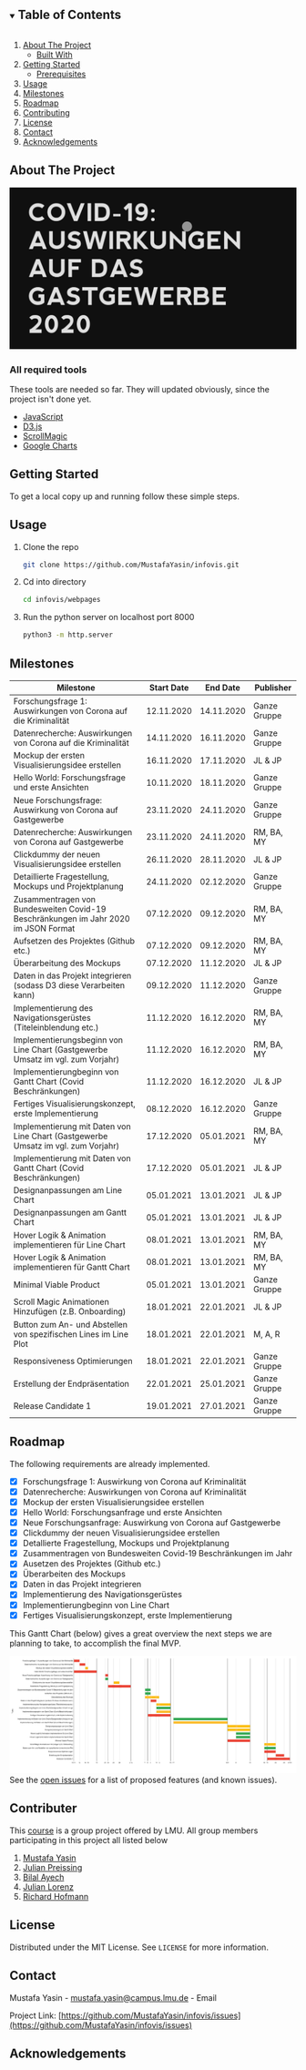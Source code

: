 <!-- [![Contributors][contributors-shield]][contributors-url]
[![Forks][forks-shield]][forks-url]
[![Stargazers][stars-shield]][stars-url]
[![Issues][issues-shield]][issues-url]
[![MIT License][license-shield]][license-url] -->


<!-- TABLE OF CONTENTS -->
<details open="open">
  <summary><h2 style="display: inline-block">Table of Contents</h2></summary>
  <ol>
    <li>
      <a href="#about-the-project">About The Project</a>
      <ul>
        <li><a href="#built-with">Built With</a></li>
      </ul>
    </li>
    <li>
      <a href="#getting-started">Getting Started</a>
      <ul>
        <li><a href="#prerequisites">Prerequisites</a></li>
      </ul>
    </li>
    <li><a href="#usage">Usage</a></li>
    <li><a href="#Milestones">Milestones</a></li>
    <li><a href="#roadmap">Roadmap</a></li>
    <li><a href="#contributing">Contributing</a></li>
    <li><a href="#license">License</a></li>
    <li><a href="#contact">Contact</a></li>
    <li><a href="#acknowledgements">Acknowledgements</a></li>
  </ol>
</details>



<!-- ABOUT THE PROJECT -->
## About The Project

![Project Name Screen Shot](images/aboutproject.jpeg)


### All required tools
These tools are needed so far. They will updated obviously, since the project isn't done yet.

* [JavaScript](https://www.javascript.com/)
* [D3.js](https://d3js.org/)
* [ScrollMagic](https://github.com/janpaepke/ScrollMagic)
* [Google Charts](https://developers.google.com/chart)


<!-- GETTING STARTED -->
## Getting Started

To get a local copy up and running follow these simple steps.

<!-- ### Prerequisites

* Python 3
  ```sh
  sudo apt install python on Linux & 
  ``` -->

<!-- USAGE EXAMPLES -->
## Usage
1. Clone the repo
   ```sh
   git clone https://github.com/MustafaYasin/infovis.git
   ```
2. Cd into directory
   ```sh
   cd infovis/webpages
   ```
2. Run the python server on localhost port 8000
   ```sh
   python3 -m http.server
   ```

<!-- Time Plan -->
## Milestones

| Milestone                                                                           | Start Date | End Date   | Publisher    |
|-------------------------------------------------------------------------------------|------------|------------|--------------|
| Forschungsfrage 1: Auswirkungen von Corona auf die Kriminalität                     | 12.11.2020 | 14.11.2020 | Ganze Gruppe |
| Datenrecherche: Auswirkungen von Corona auf die Kriminalität                        | 14.11.2020 | 16.11.2020 | Ganze Gruppe |
| Mockup der ersten Visualisierungsidee erstellen                                     | 16.11.2020 | 17.11.2020 | JL & JP      |
| Hello World: Forschungsfrage und erste Ansichten                                    | 10.11.2020 | 18.11.2020 | Ganze Gruppe |
| Neue Forschungsfrage: Auswirkung von Corona auf Gastgewerbe                         | 23.11.2020 | 24.11.2020 | Ganze Gruppe |
| Datenrecherche: Auswirkungen von Corona auf Gastgewerbe                             | 23.11.2020 | 24.11.2020 | RM, BA, MY   |
| Clickdummy der neuen Visualisierungsidee erstellen                                  | 26.11.2020 | 28.11.2020 | JL & JP      |
| Detaillierte Fragestellung, Mockups und Projektplanung                              | 24.11.2020 | 02.12.2020 | Ganze Gruppe |
| Zusammentragen von Bundesweiten Covid-19 Beschränkungen im Jahr 2020 im JSON Format | 07.12.2020 | 09.12.2020 | RM, BA, MY   |
| Aufsetzen des Projektes (Github etc.)                                               | 07.12.2020 | 09.12.2020 | RM, BA, MY   |
| Überarbeitung des Mockups                                                           | 07.12.2020 | 11.12.2020 | JL & JP      |
| Daten in das Projekt integrieren (sodass D3 diese Verarbeiten kann)                 | 09.12.2020 | 11.12.2020 | Ganze Gruppe |
| Implementierung des Navigationsgerüstes (Titeleinblendung etc.)                     | 11.12.2020 | 16.12.2020 | RM, BA, MY   |
| Implementierungsbeginn von Line Chart (Gastgewerbe Umsatz im vgl. zum Vorjahr)      | 11.12.2020 | 16.12.2020 | RM, BA, MY   |
| Implementierungbeginn von Gantt Chart (Covid Beschränkungen)                        | 11.12.2020 | 16.12.2020 | JL & JP      |
| Fertiges Visualisierungskonzept, erste Implementierung                              | 08.12.2020 | 16.12.2020 | Ganze Gruppe |
| Implementierung mit Daten von Line Chart (Gastgewerbe Umsatz im vgl. zum Vorjahr)   | 17.12.2020 | 05.01.2021 | RM, BA, MY   |
| Implementierung mit Daten von Gantt Chart (Covid Beschränkungen)                    | 17.12.2020 | 05.01.2021 | JL & JP      |
| Designanpassungen am Line Chart                                                     | 05.01.2021 | 13.01.2021 | JL & JP      |
| Designanpassungen am Gantt Chart                                                    | 05.01.2021 | 13.01.2021 | JL & JP      |
| Hover Logik & Animation implementieren für Line Chart                               | 08.01.2021 | 13.01.2021 | RM, BA, MY   |
| Hover Logik & Animation implementieren für Gantt Chart                              | 08.01.2021 | 13.01.2021 | RM, BA, MY   |
| Minimal Viable Product                                                              | 05.01.2021 | 13.01.2021 | Ganze Gruppe |
| Scroll Magic Animationen Hinzufügen (z.B. Onboarding)                               | 18.01.2021 | 22.01.2021 | JL & JP      |
| Button zum An- und Abstellen von spezifischen Lines im Line Plot                    | 18.01.2021 | 22.01.2021 | M, A, R      |
| Responsiveness Optimierungen                                                        | 18.01.2021 | 22.01.2021 | Ganze Gruppe |
| Erstellung der Endpräsentation                                                      | 22.01.2021 | 25.01.2021 | Ganze Gruppe |
| Release Candidate 1                                                                 | 19.01.2021 | 27.01.2021 | Ganze Gruppe |


<!-- ROADMAP -->
## Roadmap

The following requirements are already implemented. 

- [x] Forschungsfrage 1: Auswirkung von Corona auf Kriminalität
- [x] Datenrecherche: Auswirkungen von Corona auf Kriminalität
- [x] Mockup der ersten Visualisierungsidee erstellen
- [x] Hello World: Forschungsanfrage und erste Ansichten
- [x] Neue Forschungsanfrage: Auswirkung von Corona auf Gastgewerbe
- [x] Clickdummy der neuen Visualisierungsidee erstellen
- [x] Detallierte Fragestellung, Mockups und Projektplanung
- [x] Zusammentragen von Bundesweiten Covid-19 Beschränkungen im Jahr
- [x] Ausetzen des Projektes (Github etc.)
- [x] Überarbeiten des Mockups
- [x] Daten in das Projekt integrieren
- [x] Implementierung des Navigationsgerüstes
- [x] Implementierungbeginn von Line Chart
- [x] Fertiges Visualisierungskonzept, erste Implementierung

This Gantt Chart (below) gives a great overview the next steps we are planning to take, to accomplish the final MVP.
  
![Gantt Chart](images/ganttchart.png)
See the [open issues](https://github.com/MustafaYasin/infovis/issues) for a list of proposed features (and known issues).



<!-- CONTRIBUTING -->
## Contributer

This [course](https://www.medien.ifi.lmu.de/lehre/ws2021/iv/) is a group project offered by LMU. All group members participating in this project all listed below

1. [Mustafa Yasin](https://github.com/MustafaYasin)
2. [Julian Preissing](https://github.com/allach)
3. [Bilal Ayech](https://github.com/BilelAyech)
4. [Julian Lorenz](https://github.com/Julianlrn)
5. [Richard Hofmann](https://github.com/richardhofmann2711)



<!-- LICENSE -->
## License

Distributed under the MIT License. See `LICENSE` for more information.



<!-- CONTACT -->
## Contact

Mustafa Yasin - [mustafa.yasin@campus.lmu.de](mustafa.yasin@campus.lmu.de) - Email

Project Link: [https://github.com/MustafaYasin/infovis/issues](https://github.com/MustafaYasin/infovis/issues)



<!-- ACKNOWLEDGEMENTS -->
## Acknowledgements

<!-- * []()
* []()
* []() -->
